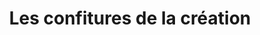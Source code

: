 ---
title: "Les confitures de la création"
url: /passy/les-confitures-de-la-creation-rue-des-cardinolins/
shop: Großhandel
---